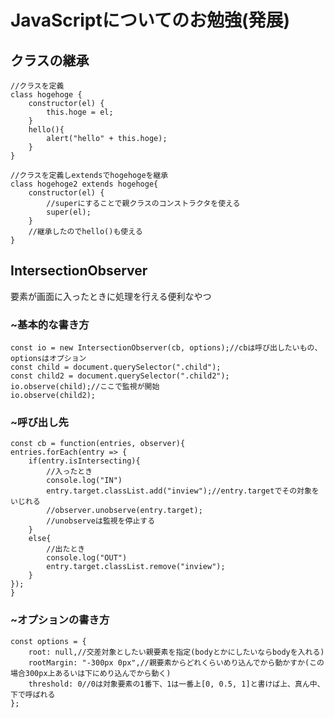 # JavaScriptについてのお勉強(発展)

## クラスの継承

    //クラスを定義
    class hogehoge {
        constructor(el) {
            this.hoge = el;
        }
        hello(){
            alert("hello" + this.hoge);
        }
    }

    //クラスを定義しextendsでhogehogeを継承
    class hogehoge2 extends hogehoge{
        constructor(el) {
            //superにすることで親クラスのコンストラクタを使える
            super(el);
        }
        //継承したのでhello()も使える
    }

## IntersectionObserver
要素が画面に入ったときに処理を行える便利なやつ

### ~基本的な書き方

    const io = new IntersectionObserver(cb, options);//cbは呼び出したいもの、optionsはオプション
    const child = document.querySelector(".child");
    const child2 = document.querySelector(".child2");
    io.observe(child);//ここで監視が開始
    io.observe(child2);

### ~呼び出し先

    const cb = function(entries, observer){
    entries.forEach(entry => {
        if(entry.isIntersecting){
            //入ったとき
            console.log("IN")
            entry.target.classList.add("inview");//entry.targetでその対象をいじれる
            //observer.unobserve(entry.target);
            //unobserveは監視を停止する
        }
        else{
            //出たとき
            console.log("OUT")
            entry.target.classList.remove("inview");
        }
    });
    }

### ~オプションの書き方

    const options = {
        root: null,//交差対象としたい親要素を指定(bodyとかにしたいならbodyを入れる)
        rootMargin: "-300px 0px",//親要素からどれくらいめり込んでから動かすか(この場合300px上あるいは下にめり込んでから動く)
        threshold: 0//0は対象要素の1番下、1は一番上[0, 0.5, 1]と書けば上、真ん中、下で呼ばれる
    };